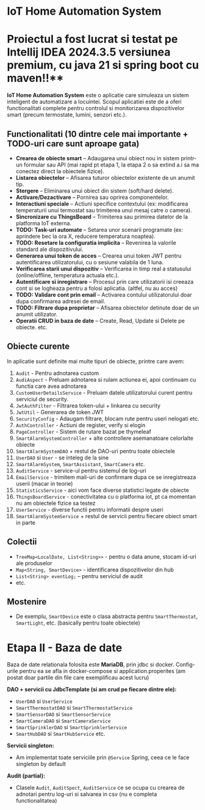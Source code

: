 # IoT Home Automation System
# Proiectul a fost lucrat si testat pe Intellij IDEA 2024.3.5 versiunea premium, cu java 21 si spring boot cu maven!!**

**IoT Home Automation System** este o aplicatie care simuleaza un sistem inteligent de automatizare a locuintei. Scopul aplicatiei este de a oferi functionalitati complete pentru controlul si monitorizarea dispozitivelor smart (precum termostate, lumini, senzori etc.).

## Functionalitati (10 dintre cele mai importante + TODO-uri care sunt aproape gata)
- **Crearea de obiecte smart** – Adaugarea unui obiect nou in sistem printr-un formular sau API (mai rapid pt etapa 1, la etapa 2 o sa extind a.i sa ma conectez direct la obiectele fizice).
- **Listarea obiectelor** – Afisarea tuturor obiectelor existente de un anumit tip.
- **Stergere** – Eliminarea unui obiect din sistem (soft/hard delete).
- **Activare/Dezactivare** – Pornirea sau oprirea componentelor.
- **Interactiuni speciale** – Actiuni specifice contextului (ex: modificarea temperaturii unui termostat sau trimiterea unui mesaj catre o camera).
- **Sincronizare cu ThingsBoard** – Trimiterea sau primirea datelor de la platforma IoT externa.
- **TODO: Task-uri automate** – Setarea unor scenarii programate (ex: aprindere bec la ora X, reducere temperatura noaptea).
- **TODO: Resetare la configuratia implicita** – Revenirea la valorile standard ale dispozitivului.
- **Generarea unui token de acces** – Crearea unui token JWT pentru autentificarea utilizatorului, cu o sesiune valabila de 1 luna.
- **Verificarea starii unui dispozitiv** – Verificarea in timp real a statusului (online/offline, temperatura actuala etc.).
- **Autentificare si inregistrare** – Procesul prin care utilizatorii isi creeaza cont si se logheaza pentru a folosi aplicatia. (altfel, nu au acces)
- **TODO: Validare cont prin email** – Activarea contului utilizatorului doar dupa confirmarea adresei de email.
- **TODO: Filtrare dupa proprietar** – Afisarea obiectelor detinute doar de un anumit utilizator.
- **Operatii CRUD in baza de date** – Create, Read, Update si Delete pe obiecte.
etc. 

## Obiecte curente

In aplicatie sunt definite mai multe tipuri de obiecte, printre care avem:

1. `Audit` - Pentru adnotarea custom
2. `AudiAspect` - Preluam adnotarea si rulam actiunea ei, apoi continuam cu functia care avea adnotarea
3. `CustomUserDetailsService` - Preluam datele utilizatorului curent pentru serviciul de  security.
4. `JwtAuthFilter` - Filtrarea token-ului + linkarea cu security
5. `JwtUtil` - Generarea de token JWT
6. `SecurityConfig` - Adaugam filtrare, blocam rute pentru useri nelogati etc.
7. `AuthController` - Actiuni de register, verify si elogin
8. `PageController` - Sistem de rutare bazat pe thymeleaf
9. `SmartAlarmSystemController` + alte controllere asemanatoare celorlalte obiecte
10. `SmartAlarmSystemDAO` + restul de DAO-uri pentru toate obiectele
11. `UserDAO` si `User` - se inteleg de la sine
12. `SmartAlarmSystem`, `SmartAssistant`, `SmartCamera` etc.
13. `AuditService` - service-ul pentru sistemul de log-uri
14. `EmailService` - trimitem mail-uri de confirmare dupa ce se inregistreaza userii (macar in teorie)
15. `StatisticsService` - aici vom face diverse statistici legate de obiecte
16. `ThingsBoardService` - conectivitatea cu o platforma iot, pt ca momentan nu am obiectele fizice sa testez
17. `UserService` - diverse functii pentru informatii despre useri
18. `SmartAlarmSystemService` + restul de servicii pentru fiecare obiect smart in parte

## Colectii

- `TreeMap<LocalDate, List<String>>` - pentru o data anune, stocam id-uri ale produselor
- `Map<String, SmartDevice>` - identificarea dispozitivelor din hub
- `List<String> eventLog;` – pentru serviciul de audit
- etc.

## Mostenire

- De exemplu, `SmartDevice` este o clasa abstracta pentru `SmartThermostat`, `SmartLight`, etc. (basically pentru toate obiectele)

# Etapa II - Baza de date
Baza de date relationala folosita este **MariaDB**, prin jdbc si docker. Config-urile pentru ea se afla in docker-compose si application.properites (am postat doar partile din file care exemplificau acest lucru)

**DAO + servicii cu JdbcTemplate (si am crud pe fiecare dintre ele):**
- `UserDAO` si `UserService`
- `SmartThermostatDAO` si `SmartThermostatService`
- `SmartSensorDAO` si `SmartSensorService`
- `SmartCameraDAO` si `SmartCameraService`
- `SmartSprinklerDAO` si `SmartSprinklerService`
- `SmartHubDAO` si `SmartHubService`
etc.


**Servicii singleton:**
- Am implementat toate serviciile prin `@Service` Spring, ceea ce le face singleton by default


**Audit (partial):**

- Clasele `Audit`, `AuditSpect`, `AuditService` ce se ocupa cu crearea de adnotari pentru log-uri si salvarea in csv (nu e completa functionalitatea)
